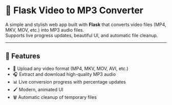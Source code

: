 # 🎵 Flask Video to MP3 Converter

A simple and stylish web app built with **Flask** that converts video files (MP4, MKV, MOV, etc.) into MP3 audio files.  
Supports live progress updates, beautiful UI, and automatic file cleanup.

---

## 🚀 Features
- 🎥 Upload any video format (MP4, MKV, MOV, AVI, etc.)
- 🎧 Extract and download high-quality MP3 audio
- 📊 Live conversion progress with percentage updates
- 🖌 Modern, animated UI
- 🗑 Automatic cleanup of temporary files


